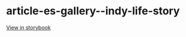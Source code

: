 # article-es-gallery--indy-life-story

[View in storybook](https://raw.githack.com/Independent-Digital-News-and-Media-Ltd/indy-pwamp-sb/PR-1214-sb/index.html?path=/story/article-es-gallery--indy-life-story)